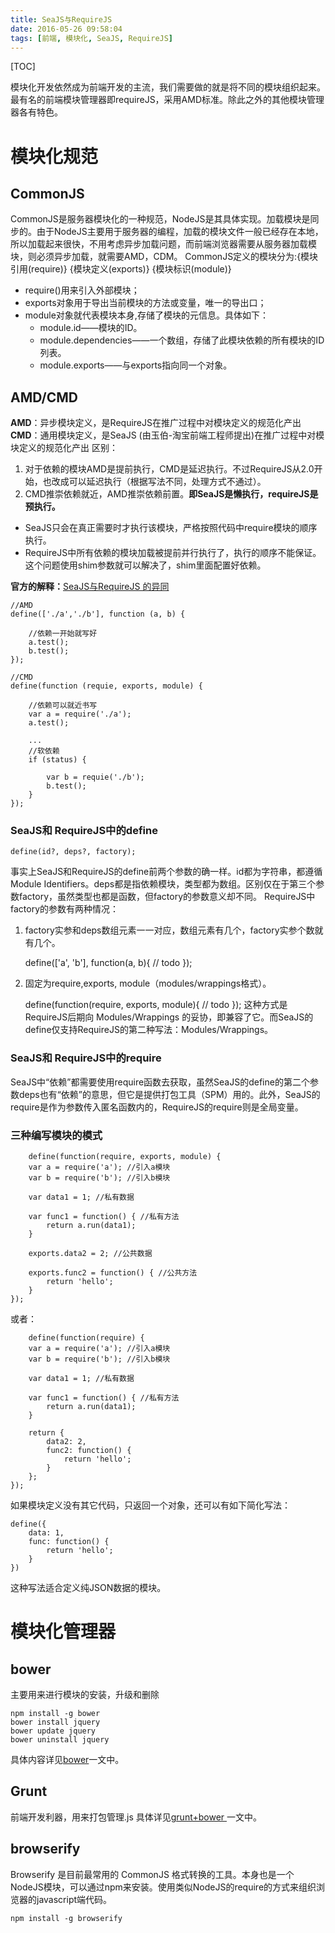 ```yaml
---
title: SeaJS与RequireJS
date: 2016-05-26 09:58:04
tags: [前端, 模块化, SeaJS, RequireJS]
---
```

[TOC]

模块化开发依然成为前端开发的主流，我们需要做的就是将不同的模块组织起来。最有名的前端模块管理器即requireJS，采用AMD标准。除此之外的其他模块管理器各有特色。
# 模块化规范
## CommonJS
CommonJS是服务器模块化的一种规范，NodeJS是其具体实现。加载模块是同步的。由于NodeJS主要用于服务器的编程，加载的模块文件一般已经存在本地，所以加载起来很快，不用考虑异步加载问题，而前端浏览器需要从服务器加载模块，则必须异步加载，就需要AMD，CDM。
CommonJS定义的模块分为:{模块引用(require)} {模块定义(exports)} {模块标识(module)}
 
 - require()用来引入外部模块；
 - exports对象用于导出当前模块的方法或变量，唯一的导出口；
 - module对象就代表模块本身,存储了模块的元信息。具体如下：
    - module.id——模块的ID。
    - module.dependencies——一个数组，存储了此模块依赖的所有模块的ID列表。   
    - module.exports——与exports指向同一个对象。

## AMD/CMD
**AMD**：异步模块定义，是RequireJS在推广过程中对模块定义的规范化产出 
**CMD**：通用模块定义，是SeaJS (由玉伯-淘宝前端工程师提出)在推广过程中对模块定义的规范化产出 
区别：
1. 对于依赖的模块AMD是提前执行，CMD是延迟执行。不过RequireJS从2.0开始，也改成可以延迟执行（根据写法不同，处理方式不通过）。
2. CMD推崇依赖就近，AMD推崇依赖前置。**即SeaJS是懒执行，requireJS是预执行。**
- SeaJS只会在真正需要时才执行该模块，严格按照代码中require模块的顺序执行。
- RequireJS中所有依赖的模块加载被提前并行执行了，执行的顺序不能保证。这个问题使用shim参数就可以解决了，shim里面配置好依赖。

**官方的解释：**[SeaJS与RequireJS 的异同][1]

    //AMD 
    define(['./a','./b'], function (a, b) { 

        //依赖一开始就写好 
        a.test(); 
        b.test(); 
    }); 

    //CMD 
    define(function (requie, exports, module) { 
         
        //依赖可以就近书写 
        var a = require('./a'); 
        a.test(); 
         
        ... 
        //软依赖 
        if (status) { 
         
            var b = requie('./b'); 
            b.test(); 
        } 
    }); 
    
### SeaJS和 RequireJS中的define

    define(id?, deps?, factory);
事实上SeaJS和RequireJS的define前两个参数的确一样。id都为字符串，都遵循 Module Identifiers。deps都是指依赖模块，类型都为数组。区别仅在于第三个参数factory，虽然类型也都是函数，但factory的参数意义却不同。
RequireJS中factory的参数有两种情况：
1. factory实参和deps数组元素一一对应，数组元素有几个，factory实参个数就有几个。


    define(['a', 'b'], function(a, b){
            // todo
    });
2. 固定为require,exports, module（modules/wrappings格式）。


    define(function(require, exports, module){
        // todo
    });
这种方式是RequireJS后期向 Modules/Wrappings 的妥协，即兼容了它。而SeaJS的define仅支持RequireJS的第二种写法：Modules/Wrappings。
### SeaJS和 RequireJS中的require
SeaJS中“依赖”都需要使用require函数去获取，虽然SeaJS的define的第二个参数deps也有“依赖”的意思，但它是提供打包工具（SPM）用的。此外，SeaJS的require是作为参数传入匿名函数内的，RequireJS的require则是全局变量。
### 三种编写模块的模式


        define(function(require, exports, module) {
        var a = require('a'); //引入a模块
        var b = require('b'); //引入b模块

        var data1 = 1; //私有数据

        var func1 = function() { //私有方法
            return a.run(data1);
        }

        exports.data2 = 2; //公共数据

        exports.func2 = function() { //公共方法
            return 'hello';
        }
    });
或者：

        define(function(require) {
        var a = require('a'); //引入a模块
        var b = require('b'); //引入b模块

        var data1 = 1; //私有数据

        var func1 = function() { //私有方法
            return a.run(data1);
        }

        return {
            data2: 2,
            func2: function() {
                return 'hello';
            }
        };
    });
如果模块定义没有其它代码，只返回一个对象，还可以有如下简化写法：

    define({
        data: 1,
        func: function() {
            return 'hello';
        }
    })

这种写法适合定义纯JSON数据的模块。
# 模块化管理器
## bower
主要用来进行模块的安装，升级和删除

    npm install -g bower
    bower install jquery
    bower update jquery
    bower uninstall jquery
具体内容详见[bower][2]一文中。
## Grunt
前端开发利器，用来打包管理.js
具体详见[grunt+bower ][3]一文中。
## browserify
Browserify 是目前最常用的 CommonJS 格式转换的工具。本身也是一个NodeJS模块，可以通过npm来安装。使用类似NodeJS的require的方式来组织浏览器的javascript端代码。    

    npm install -g browserify


  [1]: https://github.com/seajs/seajs/issues/277
  [2]: http://chen1218chen.github.io/2016/06/08/bower/
  [3]: http://chen1218chen.github.io/2016/06/08/grunt/